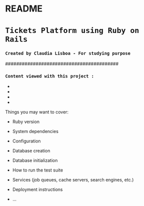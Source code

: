 # README

# `Tickets Platform using Ruby on Rails`

### `Created by Claudia Lisboa - For studying purpose`

#########################################

### `Content viewed with this project :`

-
-
-
-

Things you may want to cover:

* Ruby version

* System dependencies

* Configuration

* Database creation

* Database initialization

* How to run the test suite

* Services (job queues, cache servers, search engines, etc.)

* Deployment instructions

* ...

